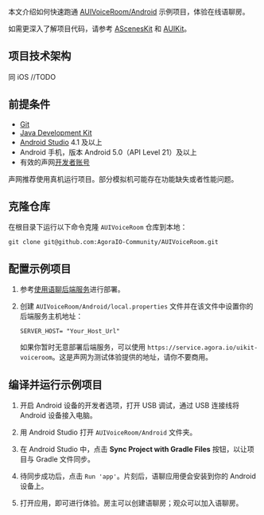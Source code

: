 本文介绍如何快速跑通 [AUIVoiceRoom/Android](https://github.com/AgoraIO-Community/AUIVoiceRoom/tree/main/Android) 示例项目，体验在线语聊房。

如需更深入了解项目代码，请参考 [AScenesKit](https://github.com/AgoraIO-Community/AUIVoiceRoom/tree/main/Android/asceneskit) 和 [AUIKit](https://github.com/AgoraIO-Community/AUIKit/blob/main/Android/README.zh.md)。

## 项目技术架构

同 iOS //TODO


## 前提条件

- [Git](https://git-scm.com/downloads)
- [Java Development Kit](https://www.oracle.com/java/technologies/javase-downloads.html)
- [Android Studio](https://developer.android.com/studio/) 4.1 及以上
- Android 手机，版本 Android 5.0（API Level 21）及以上
- 有效的声网[开发者账号](https://docs.agora.io/cn/Agora%20Platform/sign_in_and_sign_up)

<div class="alert note">声网推荐使用真机运行项目。部分模拟机可能存在功能缺失或者性能问题。</div>


## 克隆仓库

在根目录下运行以下命令克隆 `AUIVoiceRoom` 仓库到本地：

```shell
git clone git@github.com:AgoraIO-Community/AUIVoiceRoom.git
```


## 配置示例项目

1. 参考[使用语聊后端服务](//TODO)进行部署。

2. 创建 `AUIVoiceRoom/Android/local.properties` 文件并在该文件中设置你的后端服务主机地址：

    ```text
    SERVER_HOST= "Your_Host_Url"
    ```

    如果你暂时无意部署后端服务，可以使用 `https://service.agora.io/uikit-voiceroom`。这是声网为测试体验提供的地址，请你不要商用。


## 编译并运行示例项目

1. 开启 Android 设备的开发者选项，打开 USB 调试，通过 USB 连接线将 Android 设备接入电脑。

2. 用 Android Studio 打开 `AUIVoiceRoom/Android` 文件夹。

3. 在 Android Studio 中，点击 **Sync Project with Gradle Files** 按钮，以让项目与 Gradle 文件同步。

4. 待同步成功后，点击 `Run 'app'`。片刻后，语聊应用便会安装到你的 Android 设备上。

5. 打开应用，即可进行体验。房主可以创建语聊房；观众可以加入语聊房。

